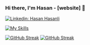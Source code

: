 ### Hi there, I'm Hasan - [website] 👋
[![Linkedin: Hasan Hasanli](https://img.shields.io/badge/-HasanHasanli-gray?style=flat-square&logo=Linkedin&logoColor=white&link=https://https://www.linkedin.com/in/hasanli-hasan/)](https://www.linkedin.com/in/hasanli-hasan/)
<br />

 [![My Skills](https://skillicons.dev/icons?i=html,css,js,bootstrap,tailwind,react,redux,jquery,php,laravel,cs,dotnet,docker,mongodb,mysql,postgres,firebase,github,netlify,visualstudio,vscode&perline=21)](https://skillicons.dev)
  
 [![GitHub Streak](https://streak-stats.demolab.com/?user=hasanlee&theme=dark)](https://git.io/streak-stats)
 [![GitHub Streak](https://streak-stats.demolab.com/?user=hasanhasanli0&theme=dark)](https://git.io/streak-stats)
